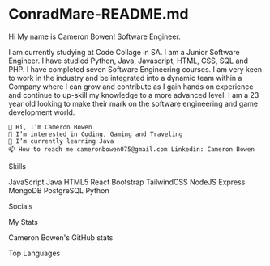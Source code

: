 # ConradMare-README.md
Hi My name is Cameron Bowen!
Software Engineer.

I am currently studying at Code Collage in SA. I am a Junior Software Engineer. I have studied Python, Java, Javascript, HTML, CSS, SQL and PHP. I have completed seven Software Engineering courses. I am very keen to work in the industry and be integrated into a dynamic team within a Company where I can grow and contribute as I gain hands on experience and continue to up-skill my knowledge to a more advanced level. I am a 23 year old looking to make their mark on the software engineering and game development world.

    👋 Hi, I’m Cameron Bowen
    👀 I’m interested in Coding, Gaming and Traveling
    🌱 I’m currently learning Java
    📫 How to reach me cameronbowen075@gmail.com Linkedin: Cameron Bowen

Skills

JavaScript Java HTML5 React Bootstrap TailwindCSS NodeJS Express MongoDB PostgreSQL Python

Socials

My Stats

Cameron Bowen's GitHub stats

Top Languages
